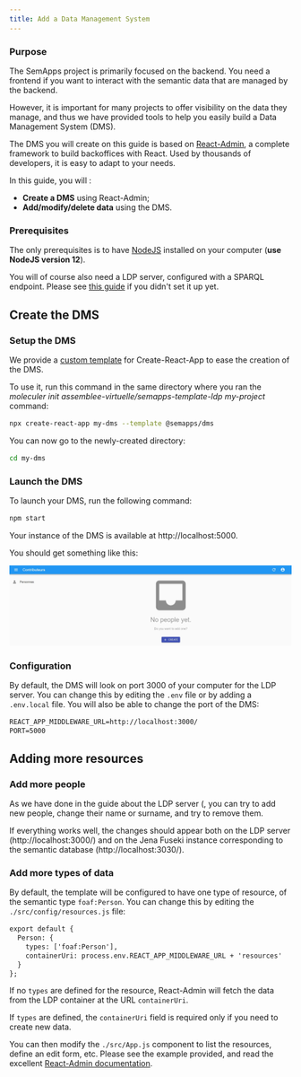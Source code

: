 ```yaml
---
title: Add a Data Management System
---
```


### Purpose

The SemApps project is primarily focused on the backend. You need a frontend if you want to interact with the semantic data that are managed by the backend.

However, it is important for many projects to offer visibility on the data they manage, and thus we have provided tools to help you easily build a Data Management System (DMS).

The DMS you will create on this guide is based on [React-Admin](https://marmelab.com/react-admin/), a complete framework to build backoffices with React. Used by thousands of developers, it is easy to adapt to your needs.

In this guide, you will :
- **Create a DMS** using React-Admin;
- **Add/modify/delete data** using the DMS.

### Prerequisites

The only prerequisites is to have [NodeJS](https://nodejs.org/en/) installed on your computer (**use NodeJS version 12**).

You will of course also need a LDP server, configured with a SPARQL endpoint. Please see [this guide](ldp-server.md) if you didn't set it up yet.

## Create the DMS

### Setup the DMS

We provide a [custom template](https://create-react-app.dev/docs/custom-templates/) for Create-React-App to ease the creation of the DMS.

To use it, run this command in the same directory where you ran the *moleculer init assemblee-virtuelle/semapps-template-ldp my-project* command:

```bash
npx create-react-app my-dms --template @semapps/dms
```

You can now go to the newly-created directory:

```bash
cd my-dms
```

### Launch the DMS

To launch your DMS, run the following command:

```bash
npm start
```

Your instance of the DMS is available at http://localhost:5000.

You should get something like this:

![](dms_resources/homepage_dms.jpg)

### Configuration

By default, the DMS will look on port 3000 of your computer for the LDP server. You can change this by editing the `.env` file or by adding a `.env.local` file. You will also be able to change the port of the DMS:

```
REACT_APP_MIDDLEWARE_URL=http://localhost:3000/
PORT=5000
```

## Adding more resources

### Add more people

As we have done in the guide about the LDP server (, you can try to add new people, change their name or surname, and try to remove them.

If everything works well, the changes should appear both on the LDP server (http://localhost:3000/) and on the Jena Fuseki instance corresponding to the semantic database (http://localhost:3030/).

### Add more types of data

By default, the template will be configured to have one type of resource, of the semantic type `foaf:Person`. You can change this by editing the `./src/config/resources.js` file:

```
export default {
  Person: {
    types: ['foaf:Person'],
    containerUri: process.env.REACT_APP_MIDDLEWARE_URL + 'resources'
  }
};
```

If no `types` are defined for the resource, React-Admin will fetch the data from the LDP container at the URL `containerUri`.

If `types` are defined, the `containerUri` field is required only if you need to create new data.

You can then modify the `./src/App.js` component to list the resources, define an edit form, etc. Please see the example provided, and read the excellent [React-Admin documentation](https://marmelab.com/react-admin/Readme.html).
